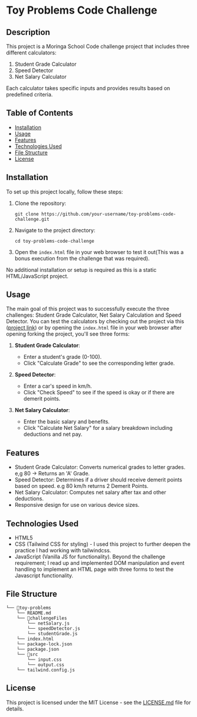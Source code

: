 # Toy Problems Code Challenge

## Description
This project is a Moringa School Code challenge project that includes three different calculators:
1. Student Grade Calculator
2. Speed Detector
3. Net Salary Calculator

Each calculator takes specific inputs and provides results based on predefined criteria.

## Table of Contents
- [Installation](#installation)
- [Usage](#usage)
- [Features](#features)
- [Technologies Used](#technologies-used)
- [File Structure](#file-structure)
- [License](#license)

## Installation
To set up this project locally, follow these steps:

1. Clone the repository:
   ```
   git clone https://github.com/your-username/toy-problems-code-challenge.git
   ```
2. Navigate to the project directory:
   ```
   cd toy-problems-code-challenge
   ```
3. Open the `index.html` file in your web browser to test it out(This was a bonus execution from the challenge that was required).

No additional installation or setup is required as this is a static HTML/JavaScript project.

## Usage
The main goal of this project was to successfully execute the three challenges: Student Grade Calculator, Net Salary Calculation and Speed Detector.
You can test the calculators by checking out the project via this ([project link](https://mulindad.github.io/toy-problems/)) or by opening the `index.html` file in your web browser after opening forking the project, you'll see three forms:

1. **Student Grade Calculator**: 
   - Enter a student's grade (0-100).
   - Click "Calculate Grade" to see the corresponding letter grade.

2. **Speed Detector**: 
   - Enter a car's speed in km/h.
   - Click "Check Speed" to see if the speed is okay or if there are demerit points.

3. **Net Salary Calculator**: 
   - Enter the basic salary and benefits.
   - Click "Calculate Net Salary" for a salary breakdown including deductions and net pay.

## Features
- Student Grade Calculator: Converts numerical grades to letter grades. e,g 80 -> Returns an 'A' Grade.
- Speed Detector: Determines if a driver should receive demerit points based on speed. e.g 80 km/h returns 2 Demerit Points.
- Net Salary Calculator: Computes net salary after tax and other deductions.
- Responsive design for use on various device sizes.

## Technologies Used
- HTML5
- CSS (Tailwind CSS for styling) - I used this project to further deepen the practice I had working with tailwindcss.
- JavaScript (Vanilla JS for functionality). Beyond the challenge requirement; I read up and implemented DOM manipulation and event handling to implement an HTML page with three forms to test the Javascript functionality.

## File Structure
```
└── 📁toy-problems
    └── README.md
    └── 📁challengeFiles
        └── netSalary.js
        └── speedDetector.js
        └── studentGrade.js
    └── index.html
    └── package-lock.json
    └── package.json
    └── 📁src
        └── input.css
        └── output.css
    └── tailwind.config.js
```


## License
This project is licensed under the MIT License - see the [LICENSE.md](LICENSE.md) file for details.
